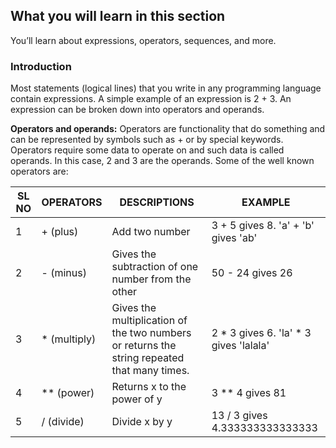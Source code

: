 ## What you will learn in this section
You’ll learn about expressions, operators, sequences, and more.

### Introduction
Most statements (logical lines) that you write in any programming language contain expressions. A simple example of an expression is 2 + 3. An expression can be broken down into operators and operands.

**Operators and operands:** Operators are functionality that do something and can be represented by symbols such as + or by special keywords. Operators require some data to operate on and such data is called operands. In this case, 2 and 3 are the operands. Some of the well known operators are:

SL NO | OPERATORS | DESCRIPTIONS | EXAMPLE
--------------- | ------------ | ------------- | ----------------
1 | + (plus) | Add two number | 3 + 5 gives 8. 'a' + 'b' gives 'ab'
2 | - (minus) | Gives the subtraction of one number from the other | 50 - 24 gives 26
3 | * (multiply) | Gives the multiplication of the two numbers or returns the string repeated that many times. | 2 * 3 gives 6. 'la' * 3 gives 'lalala'
4 | ** (power) | Returns x to the power of y | 3 ** 4 gives 81
5 | / (divide) | Divide x by y | 13 / 3 gives 4.333333333333333
